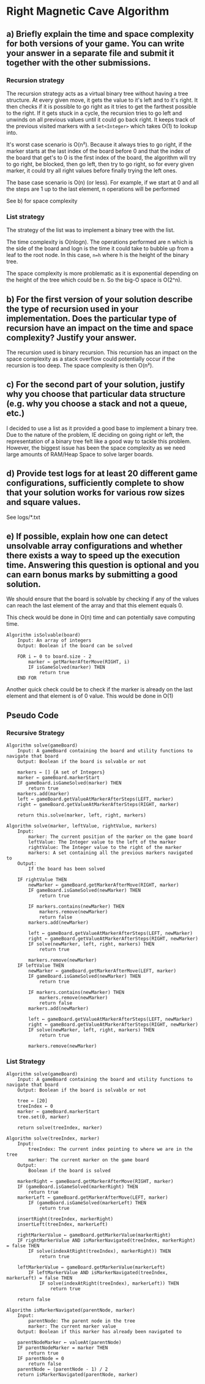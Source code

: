 # Right Magnetic Cave Algorithm
## a) Briefly explain the time and space complexity for both versions of your game. You can write your answer in a separate file and submit it together with the other submissions.
### Recursion strategy
The recursion strategy acts as a virtual binary tree without having a tree structure. 
At every given move, it gets the value to it's left and to it's right. It then checks
if it is possible to go right as it tries to get the farthest possible to the right.
If it gets stuck in a cycle, the recursion tries to go left and unwinds on all previous values
until it could go back right.
It keeps track of the previous visited markers with a `Set<Integer>` which takes O(1) to lookup into.

It's worst case scenario is O(n²). Because it always tries to go right, if the marker starts at
the last index of the board before 0 and that the index of the board that get's to 0 is the first
index of the board, the algorithm will try to go right, be blocked, then go left, then try to go right,
so for every given marker, it could try all right values before finally trying the left ones.

The base case scenario is O(n) (or less). For example, if we start at 0 and all the steps are 1 up to the last element,
n operations will be performed

See b) for space complexity

### List strategy
The strategy of the list was to implement a binary tree with the list.

The time complexity is O(nlogn). The operations performed are n which is the side of the board and logn is the time
it could take to bubble up from a leaf to the root node. In this case, `n=h` where h is the height of the binary
tree.

The space complexity is more problematic as it is exponential depending on the height of the tree which could be n.
So the big-O space is O(2^n).

## b) For the first version of your solution describe the type of recursion used in your implementation. Does the particular type of recursion have an impact on the time and space complexity? Justify your answer.
The recursion used is binary recursion. This recursion has an impact on the space complexity
as a stack overflow could potentially occur if the recursion is too deep. The space complexity is then O(n²).

## c) For the second part of your solution, justify why you choose that particular data structure (e.g. why you choose a stack and not a queue, etc.)
I decided to use a list as it provided a good base to implement a binary tree.
Due to the nature of the problem, IE deciding on going right or left, the representation of a binary tree felt like a 
good way to tackle this problem. However, the biggest issue has been the space complexity as we need large amounts of
RAM/Heap Space to solve larger boards.

## d) Provide test logs for at least 20 different game configurations, sufficiently complete to show that your solution works for various row sizes and square values.
See logs/*.txt

## e) If possible, explain how one can detect unsolvable array configurations and whether there exists a way to speed up the execution time. Answering this question is optional and you can earn bonus marks by submitting a good solution.
We should ensure that the board is solvable by checking if any of the values can
reach the last element of the array and that this element equals 0.

This check would be done in O(n) time and can potentially save computing time.

```
Algorithm isSolvable(board)
    Input: An array of integers
    Output: Boolean if the board can be solved
    
    FOR i ← 0 to board.size - 2
        marker ← getMarkerAfterMove(RIGHT, i)
        IF isGameSolved(marker) THEN
            return true
    END FOR

```

Another quick check could be to check if the marker is already on the last element
and that element is of 0 value. This would be done in O(1)

## Pseudo Code
### Recursive Strategy
```
Algorithm solve(gameBoard)
    Input: A gameBoard containing the board and utility functions to navigate that board
    Output: Boolean if the board is solvable or not
    
    markers ← [] {A set of Integers}
    marker ← gameBoard.markerStart
    IF gameBoard.isGameSolved(marker) THEN
        return true
    markers.add(marker)
    left ← gameBoard.getValueAtMarkerAfterSteps(LEFT, marker)
    right ← gameBoard.getValueAtMarkerAfterSteps(RIGHT, marker)
    
    return this.solve(marker, left, right, markers)
    
Algorithm solve(marker, leftValue, rightValue, markers)
    Input:
        marker: The current position of the marker on the game board
        leftValue: The Integer value to the left of the marker
        rightValue: The Integer value to the right of the marker
        markers: A set containing all the previous markers navigated to
    Output:
        If the board has been solved
    
    IF rightValue THEN
        newMarker ← gameBoard.getMarkerAfterMove(RIGHT, marker)
        IF gameBoard.isGameSolved(newMarker) THEN
            return true
        
        IF markers.contains(newMarker) THEN
            markers.remove(newMarker)
            return false
        markers.add(newMarker)
        
        left ← gameBoard.getValueAtMarkerAfterSteps(LEFT, newMarker)
        right ← gameBoard.getValueAtMarkerAfterSteps(RIGHT, newMarker)
        IF solve(newMarker, left, right, markers) THEN
            return true
        
        markers.remove(newMarker)
    IF leftValue THEN
        newMarker ← gameBoard.getMarkerAfterMove(LEFT, marker)
        IF gameBoard.isGameSolved(newMarker) THEN
            return true
        
        IF markers.contains(newMarker) THEN
            markers.remove(newMarker)
            return false
        markers.add(newMarker)
        
        left ← gameBoard.getValueAtMarkerAfterSteps(LEFT, newMarker)
        right ← gameBoard.getValueAtMarkerAfterSteps(RIGHT, newMarker)
        IF solve(newMarker, left, right, markers) THEN
            return true
        
        markers.remove(newMarker)
```

### List Strategy
```
Algorithm solve(gameBoard)
    Input: A gameBoard containing the board and utility functions to navigate that board
    Output: Boolean if the board is solvable or not
    
    tree ← [20]
    treeIndex ← 0
    marker ← gameBoard.markerStart
    tree.set(0, marker)

    return solve(treeIndex, marker)
    
Algorithm solve(treeIndex, marker)
    Input:
        treeIndex: The current index pointing to where we are in the tree
        marker: The current marker on the game board
    Output:
        Boolean if the board is solved
        
    markerRight ← gameBoard.getMarkerAfterMove(RIGHT, marker)
    IF (gameBoard.isGameSolved(markerRight) THEN
        return true
    markerLeft ← gameBoard.getMarkerAfterMove(LEFT, marker)
        IF (gameBoard.isGameSolved(markerLeft) THEN
            return true
            
    insertRight(treeIndex, markerRight)
    insertLeft(treeIndex, markerLeft)
    
    rightMarkerValue ← gameBoard.getMarkerValue(markerRight)
    IF rightMarkerValue AND isMarkerNavigated(treeIndex, markerRight) = false THEN
        IF solve(indexAtRight(treeIndex), markerRight)) THEN
            return true
            
    leftMarkerValue ← gameBoard.getMarkerValue(markerLeft)
        IF leftMarkerValue AND isMarkerNavigated(treeIndex, markerLeft) = false THEN
            IF solve(indexAtRight(treeIndex), markerLeft)) THEN
                return true
                
    return false
    
Algorithm isMarkerNavigated(parentNode, marker)
    Input:
        parentNode: The parent node in the tree
        marker: The current marker value
    Output: Boolean if this marker has already been navigated to
    
    parentNodeMarker ← valueAt(parentNode)
    IF parentNodeMarker = marker THEN
        return true
    IF parentNode = 0
        return false
    parentNode ← (parentNode - 1) / 2
    return isMarkerNavigated(parentNode, marker)
```